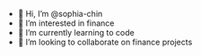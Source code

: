 - 👋 Hi, I’m @sophia-chin
- 👀 I’m interested in finance
- 🌱 I’m currently learning to code
- 💞️ I’m looking to collaborate on finance projects


<!---
sophia-chin/sophia-chin is a ✨ special ✨ repository because its `README.md` (this file) appears on your GitHub profile.
You can click the Preview link to take a look at your changes.
--->
